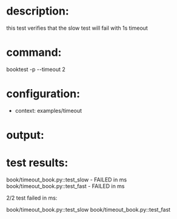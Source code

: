 # description:

this test verifies that the slow test will fail with 1s timeout

# command:

booktest -p --timeout 2

# configuration:

 * context: examples/timeout

# output:


# test results:

  book/timeout_book.py::test_slow - FAILED in <number> ms
  book/timeout_book.py::test_fast - FAILED in <number> ms

2/2 test failed in <number> ms:

  book/timeout_book.py::test_slow
  book/timeout_book.py::test_fast


